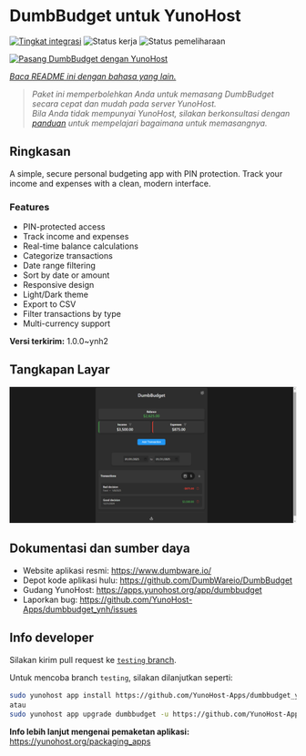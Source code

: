 <!--
N.B.: README ini dibuat secara otomatis oleh <https://github.com/YunoHost/apps/tree/master/tools/readme_generator>
Ini TIDAK boleh diedit dengan tangan.
-->

# DumbBudget untuk YunoHost

[![Tingkat integrasi](https://apps.yunohost.org/badge/integration/dumbbudget)](https://ci-apps.yunohost.org/ci/apps/dumbbudget/)
![Status kerja](https://apps.yunohost.org/badge/state/dumbbudget)
![Status pemeliharaan](https://apps.yunohost.org/badge/maintained/dumbbudget)

[![Pasang DumbBudget dengan YunoHost](https://install-app.yunohost.org/install-with-yunohost.svg)](https://install-app.yunohost.org/?app=dumbbudget)

*[Baca README ini dengan bahasa yang lain.](./ALL_README.md)*

> *Paket ini memperbolehkan Anda untuk memasang DumbBudget secara cepat dan mudah pada server YunoHost.*  
> *Bila Anda tidak mempunyai YunoHost, silakan berkonsultasi dengan [panduan](https://yunohost.org/install) untuk mempelajari bagaimana untuk memasangnya.*

## Ringkasan

A simple, secure personal budgeting app with PIN protection. Track your income and expenses with a clean, modern interface.

### Features

- PIN-protected access
- Track income and expenses
- Real-time balance calculations
- Categorize transactions
- Date range filtering
- Sort by date or amount
- Responsive design
- Light/Dark theme
- Export to CSV
- Filter transactions by type
- Multi-currency support


**Versi terkirim:** 1.0.0~ynh2

## Tangkapan Layar

![Tangkapan Layar pada DumbBudget](./doc/screenshots/screenshot.png)

## Dokumentasi dan sumber daya

- Website aplikasi resmi: <https://www.dumbware.io/>
- Depot kode aplikasi hulu: <https://github.com/DumbWareio/DumbBudget>
- Gudang YunoHost: <https://apps.yunohost.org/app/dumbbudget>
- Laporkan bug: <https://github.com/YunoHost-Apps/dumbbudget_ynh/issues>

## Info developer

Silakan kirim pull request ke [`testing` branch](https://github.com/YunoHost-Apps/dumbbudget_ynh/tree/testing).

Untuk mencoba branch `testing`, silakan dilanjutkan seperti:

```bash
sudo yunohost app install https://github.com/YunoHost-Apps/dumbbudget_ynh/tree/testing --debug
atau
sudo yunohost app upgrade dumbbudget -u https://github.com/YunoHost-Apps/dumbbudget_ynh/tree/testing --debug
```

**Info lebih lanjut mengenai pemaketan aplikasi:** <https://yunohost.org/packaging_apps>
